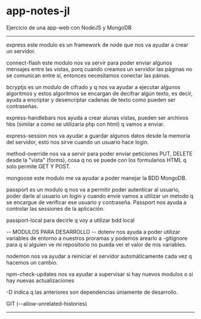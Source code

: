 # app-notes-jl
Ejercicio de una app-web con NodeJS y MongoDB 

*****
express
este modulo es un framework de node que nos va ayudar a crear un servidor.

connect-flash
este modulo nos va servir para poder enviar algunos mensajes entre las vistas, porq cuando creamos un servidor las páginas no se comunican entre sí, entonces necesitamos conectar las páinas.

bcryptjs
es un modulo de cifrado y q nos va ayudar a ejecutar algunos algoritmos y estos algoritmos se encargan de decifrar algún texto, es decir, ayuda a encriptar y desencriptar cadenas de texto como pueden ser contraseñas.

express-handlebars
nos ayuda a crear alunas vistas, pueden ser archivos hbs (similar a como se utilizaría php con html) q vamos a enviar. 

express-session
nos va ayudar a guardar algunos datos desde la memoria del servidor, esto nos sirve cuando un usuario hace login.

method-override
nos va a servir para poder enviar peticiones PUT, DELETE desde la "vista" (forms), cosa q no se puede con los formularios HTML q solo permite GET Y POST. 

mongoose
este modulo me va ayudar a poder manejar la BDD MongoDB.

passport
es un modulo q nos va a permitir poder autenticar al usuario, poder darle al usuario un login y cuando envíe vamos a utilizar un metodo q se encargue de verificar ese usuario y contraseña. Passport nos ayuda a controlar las sessiones de la aplicación.

passport-local
para decirle q voy a utilizar bdd local


-- MODULOS PARA DESARROLLO --
dotenv
nos ayuda a poder utilizar variables de entorno a nuestros proramas y podemos arearlo a -gitignore para q si alguien ve mi repositorio no pueda ver el valor de mis variables.

nodemon
nos va ayudar a reiniciar el servidor automáticamente cada vez q hacemos un cambio.

npm-check-updates 
nos va ayudar a supervisar si hay nuevos modulos o si hay nuevas actualizaciones

-D
indica q las anteriores son dependencias úniamente de desarrollo.



GIT
(--allow-unrelated-histories)

*****
